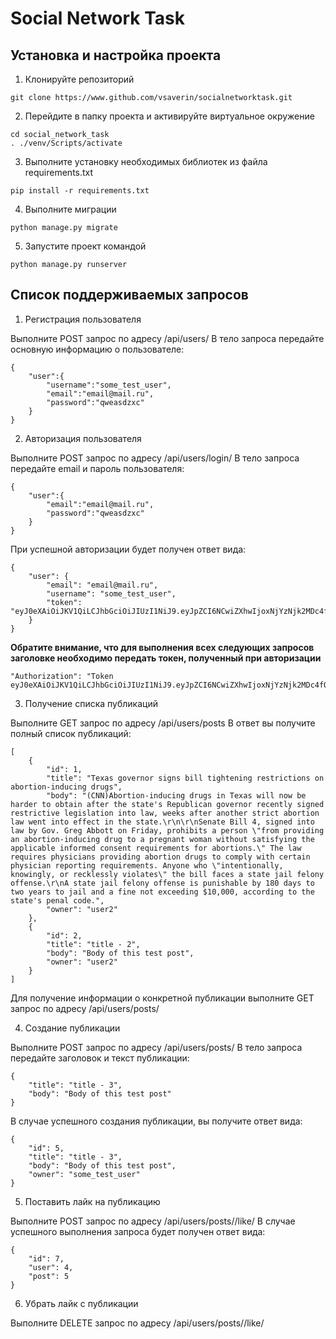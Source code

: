 # Social Network Task


## Установка и настройка проекта

1. Клонируйте репозиторий
```
git clone https://www.github.com/vsaverin/socialnetworktask.git
```

2. Перейдите в папку проекта и активируйте виртуальное окружение
```
cd social_network_task
. ./venv/Scripts/activate
```

3. Выполните установку необходимых библиотек из файла requirements.txt
```
pip install -r requirements.txt
```

4. Выполните миграции
```
python manage.py migrate
```

5. Запустите проект командой
```
python manage.py runserver
```

## Список поддерживаемых запросов

1. Регистрация пользователя

Выполните POST запрос по адресу /api/users/
В тело запроса передайте основную информацию о пользователе:
```
{
    "user":{
        "username":"some_test_user",
        "email":"email@mail.ru",
        "password":"qweasdzxc"
    }
}
```

2. Авторизация пользователя

Выполните POST запрос по адресу /api/users/login/
В тело запроса передайте email и пароль пользователя:
```
{
    "user":{
        "email":"email@mail.ru",
        "password":"qweasdzxc"
    }
}
```

При успешной авторизации будет получен ответ вида:
```
{
    "user": {
        "email": "email@mail.ru",
        "username": "some_test_user",
        "token": "eyJ0eXAiOiJKV1QiLCJhbGciOiJIUzI1NiJ9.eyJpZCI6NCwiZXhwIjoxNjYzNjk2MDc4fQ.9QFSPdYPbzX0LruE2kpvswqaEf2XrK0UhkmBr35gfh4"
    }
}
```
**Обратите внимание, что для выполнения всех следующих запросов заголовке необходимо передать токен, полученный при авторизации**
```
"Authorization": "Token eyJ0eXAiOiJKV1QiLCJhbGciOiJIUzI1NiJ9.eyJpZCI6NCwiZXhwIjoxNjYzNjk2MDc4fQ.9QFSPdYPbzX0LruE2kpvswqaEf2XrK0UhkmBr35gfh4"
```

3. Получение списка публикаций

Выполните GET запрос по адресу /api/users/posts
В ответ вы получите полный список публикаций:
```
[
    {
        "id": 1,
        "title": "Texas governor signs bill tightening restrictions on abortion-inducing drugs",
        "body": "(CNN)Abortion-inducing drugs in Texas will now be harder to obtain after the state's Republican governor recently signed restrictive legislation into law, weeks after another strict abortion law went into effect in the state.\r\n\r\nSenate Bill 4, signed into law by Gov. Greg Abbott on Friday, prohibits a person \"from providing an abortion‑inducing drug to a pregnant woman without satisfying the applicable informed consent requirements for abortions.\" The law requires physicians providing abortion drugs to comply with certain physician reporting requirements. Anyone who \"intentionally, knowingly, or recklessly violates\" the bill faces a state jail felony offense.\r\nA state jail felony offense is punishable by 180 days to two years to jail and a fine not exceeding $10,000, according to the state's penal code.",
        "owner": "user2"
    },
    {
        "id": 2,
        "title": "title - 2",
        "body": "Body of this test post",
        "owner": "user2"
    }
]
```

Для получение информации о конкретной публикации выполните GET запрос по адресу /api/users/posts/<id>

4. Создание публикации

Выполните POST запрос по адресу /api/users/posts/
В тело запроса передайте заголовок и текст публикации:
```
{
    "title": "title - 3",
    "body": "Body of this test post"
}
```
В случае успешного создания публикации, вы получите ответ вида:
```
{
    "id": 5,
    "title": "title - 3",
    "body": "Body of this test post",
    "owner": "some_test_user"
}
```

5. Поставить лайк на публикацию

Выполните POST запрос по адресу /api/users/posts/<id>/like/
В случае успешного выполнения запроса будет получен ответ вида:
```
{
    "id": 7,
    "user": 4,
    "post": 5
}
```

6. Убрать лайк с публикации

Выполните DELETE запрос по адресу /api/users/posts/<id>/like/